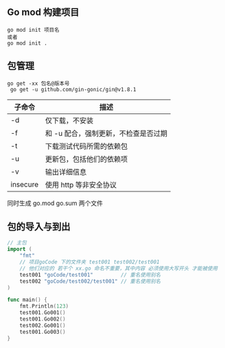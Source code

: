 



## Go mod 构建项目

```shell
go mod init 项目名
或者
go mod init .
```

## 包管理

```shell
go get -xx 包名@版本号
 go get -u github.com/gin-gonic/gin@v1.8.1
```

| 子命令      | 描述                   |
| -------- | -------------------- |
| -d       | 仅下载，不安装              |
| -f       | 和 -u 配合，强制更新，不检查是否过期 |
| -t       | 下载测试代码所需的依赖包         |
| -u       | 更新包，包括他们的依赖项         |
| -v       | 输出详细信息               |
| insecure | 使用 http 等非安全协议       |

同时生成 go.mod go.sum 两个文件



## 包的导入与到出

```go
// 主包
import (
	"fmt"
    // 项目goCode 下的文件夹 test001 test002/test001
    // 他们对应的 若干个 xx.go 命名不重要，其中内容 必须使用大写开头 才能被使用
	test001 "goCode/test001"         // 重名使用别名
	test002 "goCode/test002/test001" // 重名使用别名
)

func main() {
	fmt.Println(123)
	test001.Go001()
	test001.Go002()
	test002.Go001()
	test001.Go003()
}
```
